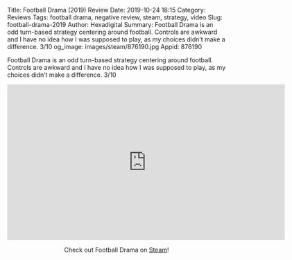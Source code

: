 Title: Football Drama (2019) Review
Date: 2019-10-24 18:15
Category: Reviews
Tags: football drama, negative review, steam, strategy, video
Slug: football-drama-2019
Author: Hexadigital
Summary: Football Drama is an odd turn-based strategy centering around football. Controls are awkward and I have no idea how I was supposed to play, as my choices didn’t make a difference. 3/10
og_image: images/steam/876190.jpg
Appid: 876190

Football Drama is an odd turn-based strategy centering around football. Controls are awkward and I have no idea how I was supposed to play, as my choices didn’t make a difference. 3/10

<center><iframe src="https://www.youtube.com/embed/TgyIkAgHbnQ?feature=oembed" allow="accelerometer; autoplay; encrypted-media; gyroscope; picture-in-picture" width="640" height="360" frameborder="0"></iframe>

Check out Football Drama on [Steam](https://store.steampowered.com/app/876190/?curator_clanid=34633900)!</center>